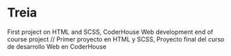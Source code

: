 # Treia
First project on HTML and SCSS, CoderHouse Web development end of course project //
Primer proyecto en HTML y SCSS, Proyecto final del curso de desarrollo Web en CoderHouse
